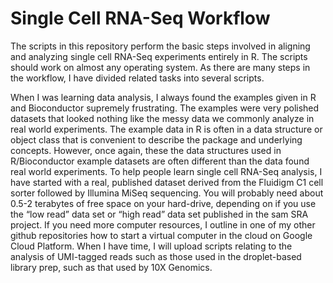 ﻿# Single Cell RNA-Seq Workflow

The scripts in this repository perform the basic steps involved in aligning and analyzing single cell RNA-Seq experiments entirely in R. The scripts should work on almost any operating system. As there are many steps in the workflow, I have divided related tasks into several scripts.

When I was learning data analysis, I always found the examples given in R and Bioconductor supremely frustrating. The examples were very polished datasets that looked nothing like the messy data we commonly analyze in real world experiments. The example data in R is often in a data structure or object class that is convenient to describe the package and underlying concepts. However, once again, these the data structures used in R/Bioconductor example datasets are often different than the data found real world experiments. To help people learn single cell RNA-Seq analysis, I have started with a real, published dataset derived from the Fluidigm C1 cell sorter followed by Illumina MiSeq sequencing. You will probably need about 0.5-2 terabytes of free space on your hard-drive, depending on if you use the “low read” data set or “high read” data set published in the sam SRA project. If you need more computer resources, I outline in one of my other github repositories how to start a virtual computer in the cloud on Google Cloud Platform. When I have time, I will upload scripts relating to the analysis of UMI-tagged reads such as those used in the droplet-based library prep, such as that used by 10X Genomics.
